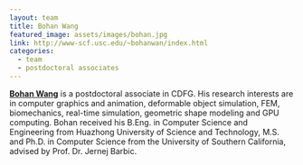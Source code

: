 ```yaml
---
layout: team
title: Bohan Wang
featured_image: assets/images/bohan.jpg
link: http://www-scf.usc.edu/~bohanwan/index.html
categories:
  - team
  - postdoctoral associates
---
```

**[Bohan Wang](http://www-scf.usc.edu/~bohanwan/index.html)** is a postdoctoral associate in CDFG. His research interests are in computer graphics and animation, deformable object simulation, FEM, biomechanics, real-time simulation, geometric shape modeling and GPU computing. Bohan received his B.Eng. in Computer Science and Engineering from Huazhong University of Science and Technology, M.S. and Ph.D. in Computer Science from the University of Southern California, advised by Prof. Dr. Jernej Barbic.